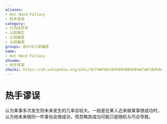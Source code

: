```yaml
---
aliases:
- Hot Hand Fallacy
- 热手谬误
category:
- 行为经济学
- 认知偏见
- 认知偏差
- 认知偏误
groups: 统计与几率偏差
name:
- Hot Hand Fallacy
zhname:
- 热手谬误
zhwiki: https://zh.wikipedia.org/wiki/%E7%86%B1%E6%89%8B%E8%AC%AC%E8%AA%A4
---
```


# 热手谬误

认为某事多次发生则未来发生的几率会较大。一般是在某人近来做某事很成功时，认为他未来做同一件事也会很成功，而忽略其成功可能只是随机与巧合导致。
